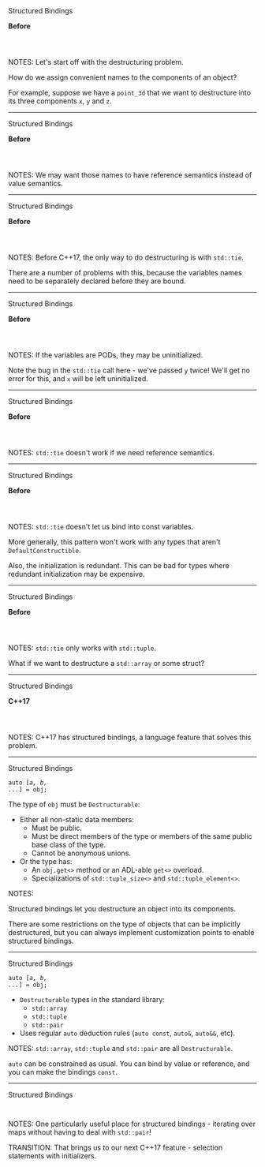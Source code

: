 <div class="slide-title">Structured Bindings</div>

<span style="display: block">__**Before**__</span>

<pre style="display: inline-block;"><code class='sample' sample='cpp17_features/01_language_structured_bindings/00_cpp98_point3d_manual_value_semantics.cpp#primary'></code></pre>

NOTES:
Let's start off with the destructuring problem. 

How do we assign convenient names to the components of an object?

For example, suppose we have a `point_3d` that we want to destructure into its three components `x`, `y` and `z`. 

---

<div class="slide-title">Structured Bindings</div>

<span style="display: block">__**Before**__</span>

<pre style="display: inline-block;"><code class='sample' sample='cpp17_features/01_language_structured_bindings/01_cpp98_point3d_manual_reference_semantics.cpp#primary'></code></pre>

NOTES:
We may want those names to have reference semantics instead of value semantics.

---

<div class="slide-title">Structured Bindings</div>

<span style="display: block">__**Before**__</span>

<pre style="display: inline-block;"><code class='sample' sample='cpp17_features/01_language_structured_bindings/10_cpp11_std_tuple_std_tie_value_semantics.cpp#primary'></code></pre>

NOTES:
Before C++17, the only way to do destructuring is with `std::tie`.

There are a number of problems with this, because the variables names need to be separately declared before they are bound.

---

<div class="slide-title">Structured Bindings</div>

<span style="display: block">__**Before**__</span>

<pre style="display: inline-block;"><code class='sample' sample='cpp17_features/01_language_structured_bindings/11_cpp11_std_tuple_std_tie_repeated_name_bug.cpp#primary'></code></pre>

NOTES:
If the variables are PODs, they may be uninitialized.

Note the bug in the `std::tie` call here - we've passed `y` twice!
We'll get no error for this, and `x` will be left uninitialized.

---

<div class="slide-title">Structured Bindings</div>

<span style="display: block">__**Before**__</span>

<pre style="display: inline-block;"><code class='sample' sample='cpp17_features/01_language_structured_bindings/12_cpp11_std_tuple_std_tie_reference_semantics.cpp#primary'></code></pre>

NOTES:
`std::tie` doesn't work if we need reference semantics.

---

<div class="slide-title">Structured Bindings</div>

<span style="display: block">__**Before**__</span>

<pre style="display: inline-block;"><code class='sample' sample='cpp17_features/01_language_structured_bindings/13_cpp11_std_tuple_std_tie_const.cpp#primary'></code></pre>

NOTES:
`std::tie` doesn't let us bind into const variables.

More generally, this pattern won't work with any types that aren't `DefaultConstructible`.

Also, the initialization is redundant. This can be bad for types where redundant initialization may be expensive.

---

<div class="slide-title">Structured Bindings</div>

<span style="display: block">__**Before**__</span>

<pre style="display: inline-block;"><code class='sample' sample='cpp17_features/01_language_structured_bindings/20_cpp11_point3d_and_std_array_std_tie.cpp#primary'></code></pre>

NOTES:
`std::tie` only works with `std::tuple`.

What if we want to destructure a `std::array` or some struct?

---

<div class="slide-title">Structured Bindings</div>

<span style="display: block">__**C++17**__</span>

<pre style="display: inline-block;"><code class='sample' sample='cpp17_features/01_language_structured_bindings/30_cpp17_point3d_std_array_and_std_tuple_structured_bindings_value_semantics.cpp#primary'></code></pre>

NOTES:
C++17 has structured bindings, a language feature that solves this problem.

---

<div class="slide-title">Structured Bindings</div>

`auto [`<i><code>a, b, ...</code></i>`] = obj;`

The type of `obj` must be `Destructurable`:
* Either all non-static data members:
  * Must be public.
  * Must be direct members of the type or members of the same public base class of the type.
  * Cannot be anonymous unions.
* Or the type has:
  * An `obj.get<>` method or an ADL-able `get<>` overload.
  * Specializations of `std::tuple_size<>` and `std::tuple_element<>`.

NOTES:
<!-- In C++17, we have a language solution for this problem called structured bindings. -->

Structured bindings let you destructure an object into its components.

There are some restrictions on the type of objects that can be implicitly destructured, but you can always implement customization points to enable structured bindings.

---

<div class="slide-title">Structured Bindings</div>

`auto [`<i><code>a, b, ...</code></i>`] = obj;`

* `Destructurable` types in the standard library:
  * `std::array`
  * `std::tuple`
  * `std::pair`
* Uses regular `auto` deduction rules (`auto const`, `auto&`, `auto&&`, etc).

NOTES:
`std::array`, `std::tuple` and `std::pair` are all `Destructurable`.

`auto` can be constrained as usual. You can bind by value or reference, and you can make the bindings `const`.

<!--

<div class="slide-title">Structured Bindings</div>

<table style="font-size: 18px;">
<tr><td>`T a; std::tie(a) = obj`</td><td>`a` is a copy of `obj`'s first component.</td></tr>
<tr style="height: 24px;"></tr>
<tr><td style="font-family: monospace;">`auto`&nbsp;&nbsp;&nbsp;&nbsp;&nbsp;&nbsp;&nbsp;&nbsp;&nbsp;`[a] = obj`</td><td>`a` is a copy of `obj`'s first component.</td></tr>
<tr><td style="font-family: monospace;">`auto`&nbsp;`const`&nbsp;&nbsp;&nbsp;`[a] = obj`</td><td>`a` is a const copy of `obj`'s first component.</td></tr>
<tr><td style="font-family: monospace;">`auto`&nbsp;&nbsp;&nbsp;&nbsp;&nbsp;&nbsp;`&`&nbsp;&nbsp;`[a] = obj`</td><td>`a` is a reference to `obj`'s first component.</td></tr>
<tr><td style="font-family: monospace;">`auto`&nbsp;`const&`&nbsp;&nbsp;`[a] = obj`</td><td>`a` is a const reference to `obj`'s first component.</td></tr>
<tr><td style="font-family: monospace;">`auto`&nbsp;&nbsp;&nbsp;&nbsp;&nbsp;&nbsp;`&&`&nbsp;`[a] = obj`</td><td>`a` is a forwarding reference to `obj`'s first component.</td></tr>
</table>

-->

---

<!--

<div class="slide-title">Structured Bindings</div>

<pre style="display: inline-block;"><code class='sample' sample='cpp17_features/01_language_structured_bindings/31_cpp17_point3d_structured_bindings_reference_semantics.cpp#primary'></code></pre>

<div class="slide-title">Structured Bindings</div>

<pre style="display: inline-block;"><code class='sample' sample='cpp17_features/01_language_structured_bindings/32_cpp17_point3d_structured_bindings_const.cpp#primary'></code></pre>

-->

<div class="slide-title">Structured Bindings</div>

<pre style="display: inline-block;"><code class='sample' sample='cpp17_features/01_language_structured_bindings/40_cpp17_std_map_iteration_with_structured_bindings.cpp#primary'></code></pre>

NOTES:
One particularly useful place for structured bindings - iterating over maps without having to deal with `std::pair`!

TRANSITION: That brings us to our next C++17 feature - selection statements with initializers.

